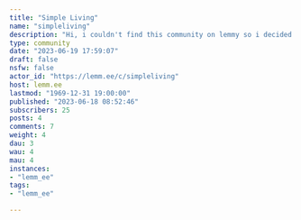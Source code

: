 ```yaml
---
title: "Simple Living" 
name: "simpleliving"
description: "Hi, i couldn't find this community on lemmy so i decided to make it.Its a place for discussing living simply."
type: community
date: "2023-06-19 17:59:07"
draft: false
nsfw: false
actor_id: "https://lemm.ee/c/simpleliving"
host: lemm.ee
lastmod: "1969-12-31 19:00:00"
published: "2023-06-18 08:52:46"
subscribers: 25
posts: 4
comments: 7
weight: 4
dau: 3
wau: 4
mau: 4
instances:
- "lemm_ee"
tags: 
- "lemm_ee"

---
```

